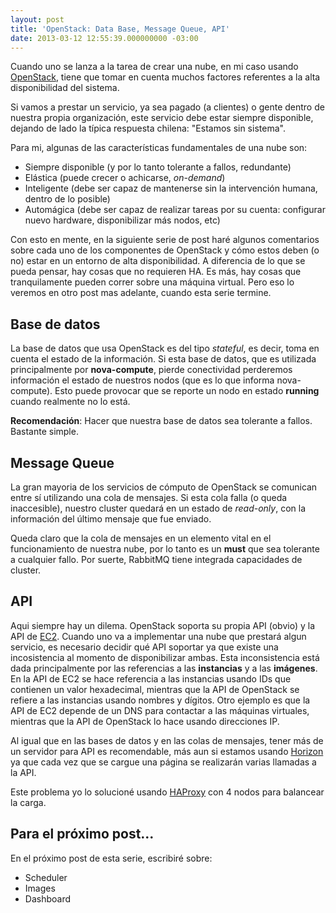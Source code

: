 ```yaml
---
layout: post
title: 'OpenStack: Data Base, Message Queue, API'
date: 2013-03-12 12:55:39.000000000 -03:00
---
```

Cuando uno se lanza a la tarea de crear una nube, en mi caso usando [OpenStack](http://openstack.org), tiene que tomar en cuenta muchos factores referentes a la alta disponibilidad del sistema.

Si vamos a prestar un servicio, ya sea pagado (a clientes) o gente dentro de nuestra propia organización, este servicio debe estar siempre disponible, dejando de lado la típica respuesta chilena: "Estamos sin sistema".

Para mi, algunas de las características fundamentales de una nube son:

- Siempre disponible (y por lo tanto tolerante a fallos, redundante)
- Elástica (puede crecer o achicarse, *on-demand*)
- Inteligente (debe ser capaz de mantenerse sin la intervención humana, dentro de lo posible)
- Automágica (debe ser capaz de realizar tareas por su cuenta: configurar nuevo hardware, disponibilizar más nodos, etc)

Con esto en mente, en la siguiente serie de post haré algunos comentarios sobre cada uno de los componentes de OpenStack y cómo estos deben (o no) estar en un entorno de alta disponibilidad. A diferencia de lo que se pueda pensar, hay cosas que no requieren HA. Es más, hay cosas que tranquilamente pueden correr sobre una máquina virtual. Pero eso lo veremos en otro post mas adelante, cuando esta serie termine.

## Base de datos
La base de datos que usa OpenStack es del tipo *stateful*, es decir, toma en cuenta el estado de la información. Si esta base de datos, que es utilizada principalmente por **nova-compute**, pierde conectividad perderemos información el estado de nuestros nodos (que es lo que informa nova-compute). Esto puede provocar que se reporte un nodo en estado **running** cuando realmente no lo está.

**Recomendación**: Hacer que nuestra base de datos sea tolerante a fallos. Bastante simple.

## Message Queue
La gran mayoria de los servicios de cómputo de OpenStack se comunican entre sí utilizando una cola de mensajes. Si esta cola falla (o queda inaccesible), nuestro cluster quedará en un estado de *read-only*, con la información del último mensaje que fue enviado.

Queda claro que la cola de mensajes en un elemento vital en el funcionamiento de nuestra nube, por lo tanto es un **must** que sea tolerante a cualquier fallo. Por suerte, RabbitMQ tiene integrada capacidades de cluster.

## API
Aqui siempre hay un dilema. OpenStack soporta su propia API (obvio) y la API de [EC2](http://docs.aws.amazon.com/AWSEC2/latest/APIReference/Welcome.html). Cuando uno va a implementar una nube que prestará algun servicio, es necesario decidir qué API soportar ya que existe una incosistencia al momento de disponibilizar ambas. Esta inconsistencia está dada principalmente por las referencias a las **instancias** y a las **imágenes**. En la API de EC2 se hace referencia a las instancias usando IDs que contienen un valor hexadecimal, mientras que la API de OpenStack se refiere a las instancias usando nombres y dígitos. Otro ejemplo es que la API de EC2 depende de un DNS para contactar a las máquinas virtuales, mientras que la API de OpenStack lo hace usando direcciones IP.

Al igual que en las bases de datos y en las colas de mensajes, tener más de un servidor para API es recomendable, más aun si estamos usando [Horizon](http://docs.openstack.org/developer/horizon/) ya que cada vez que se cargue una página se realizarán varias llamadas a la API.

Este problema yo lo solucioné usando [HAProxy](http://haproxy.1wt.eu/) con 4 nodos para balancear la carga.

## Para el próximo post...
En el próximo post de esta serie, escribiré sobre:

- Scheduler
- Images
- Dashboard

